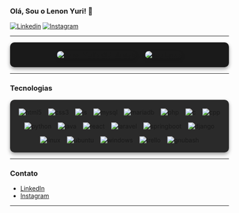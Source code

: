### Olá, Sou o Lenon Yuri! 🙂

[![Linkedin](https://img.shields.io/badge/LinkedIn-0077B5?style=for-the-badge&logo=linkedin&logoColor=white)](https://br.linkedin.com/in/lenon-yuri-silva-9a609b19a?original_referer=https%3A%2F%2Fwww.google.com%2F)
[![Instagram](https://img.shields.io/badge/Instagram-E4405F?style=for-the-badge&logo=instagram&logoColor=white)](https://www.instagram.com/lenonyuri/)

---

<div style="display: flex; justify-content: center; gap: 20px; background: #1a1a1a; padding: 20px; border-radius: 10px; box-shadow: 0 4px 8px rgba(0, 0, 0, 0.4);">
  <img src="https://github-readme-stats.vercel.app/api?username=LYuri26&show_icons=true&theme=radical" alt="Lenon Yuri's GitHub stats" style="border-radius: 10px; box-shadow: 0 4px 8px rgba(0, 0, 0, 0.1);"/>
  <img src="https://github-readme-stats.vercel.app/api/top-langs/?username=LYuri26&layout=pie&theme=radical" alt="Top Langs" style="border-radius: 10px; box-shadow: 0 4px 8px rgba(0, 0, 0, 0.1);"/>
</div>

---

### Tecnologias

<div style="display: flex; flex-wrap: wrap; gap: 15px; justify-content: center; align-items: center; padding: 20px; background: #2a2a2a; border-radius: 10px; box-shadow: 0 4px 8px rgba(0, 0, 0, 0.4);">
  <img alt="html5" src="https://img.shields.io/badge/HTML5-E34F26?style=for-the-badge&logo=html5&logoColor=white"/>
  <img alt="css3" src="https://img.shields.io/badge/CSS3-1572B6?style=for-the-badge&logo=css3&logoColor=white"/>
  <img alt="js" src="https://img.shields.io/badge/JavaScript-323330?style=for-the-badge&logo=javascript&logoColor=F7DF1E"/>
  <img alt="mysql" src="https://img.shields.io/badge/MySQL-005C84?style=for-the-badge&logo=mysql&logoColor=white"/>
  <img alt="mariadb" src="https://img.shields.io/badge/MariaDB-003545?style=for-the-badge&logo=mariadb&logoColor=white"/>
  <img alt="php" src="https://img.shields.io/badge/PHP-777BB4?style=for-the-badge&logo=php&logoColor=white"/>
  <img alt="c" src="https://img.shields.io/badge/C-00599C?style=for-the-badge&logo=c&logoColor=white"/>
  <img alt="cpp" src="https://img.shields.io/badge/C%2B%2B-00599C?style=for-the-badge&logo=c%2B%2B&logoColor=white"/>
  <img alt="python" src="https://img.shields.io/badge/Python-14354C?style=for-the-badge&logo=python&logoColor=white"/>
  <img alt="java" src="https://img.shields.io/badge/Java-ED8B00?style=for-the-badge&logo=openjdk&logoColor=white"/>
  <img alt="react" src="https://img.shields.io/badge/React-20232A?style=for-the-badge&logo=react&logoColor=61DAFB"/>
  <img alt="laravel" src="https://img.shields.io/badge/Laravel-FF2D20?style=for-the-badge&logo=laravel&logoColor=white"/>
  <img alt="springboot" src="https://img.shields.io/badge/Spring-6DB33F?style=for-the-badge&logo=spring&logoColor=white"/>
  <img alt="django" src="https://img.shields.io/badge/Django-092E20?style=for-the-badge&logo=django&logoColor=white"/>
  <img alt="linux" src="https://img.shields.io/badge/Linux-FCC624?style=for-the-badge&logo=linux&logoColor=black"/>
  <img alt="ubuntu" src="https://img.shields.io/badge/Ubuntu-E95420?style=for-the-badge&logo=ubuntu&logoColor=white"/>
  <img alt="windows" src="https://img.shields.io/badge/Windows-0078D6?style=for-the-badge&logo=windows&logoColor=white"/>
  <img alt="trello" src="https://img.shields.io/badge/Trello-0052CC?style=for-the-badge&logo=trello&logoColor=white"/>
  <img alt="gnubash" src="https://img.shields.io/badge/GNU%20Bash-4EAA25?style=for-the-badge&logo=GNU%20Bash&logoColor=white"/>
</div>

---

### Contato

- [LinkedIn](https://br.linkedin.com/in/lenon-yuri-silva-9a609b19a?original_referer=https%3A%2F%2Fwww.google.com%2F)
- [Instagram](https://www.instagram.com/lenonyuri/)

---

